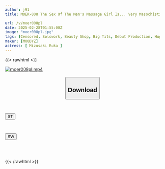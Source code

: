 ```yaml
---
author: j91
title: MOER-008 The Sex Of The Men's Massage Girl Is... Very Masochistic And Erotic. The Owner Of This Lewd Body Is A Men's Massage Girl Who Lives In Takaido And Has A Boyfriend. Even Though She's A Yankee, She's Sensitive And Goes Crazy With The Actor's Dick. AV Debut. Ruka Mizusaki

url: /v/moer008pl
date: 2025-02-28T01:55:00Z
image: "moer008pl.jpg"
tags: [Censored, Solowork, Beauty Shop, Big Tits, Debut Production, Huge Butt, Kiss	]
maker: [MOODYZ]
actress: [ Mizusaki Ruka ]
---
```



{{< rawhtml >}}

<div class="video" data-videoid="JqyWvQmDBBCVdA">
    <a href="javascript:;">
        <img src="/v/moer008pl/moer008pl.jpg" width="WIDTH" height="HEIGHT" alt="moer008pl.mp4" loading="lazy">
    </a>
</div>

<script type="text/javascript" src="https://j91.asia/asset/on-demand-st.js"></script>

<br>
  <link rel="stylesheet" href="https://j91.asia/asset/bs5.css">
  
  <center>
  <button class="btn btn-primary" type="button" data-bs-toggle="collapse" data-bs-target=".multi-collapse" aria-expanded="false" aria-controls="multiCollapseExample1 multiCollapseExample2"><h2>Download</h2></button></center>
</p>
<div class="row">
  <div class="col">
    <div class="collapse multi-collapse" id="multiCollapseExample1">
      <div class="card card-body">
	      	      <br>
<div class="buttons">  
<p><a href="/v/moer008pl/st.html" target="_blank"><button class="btn-hover color-3"><i class="fa fa-download"></i> ST</button></a></p></div>
    </div>
  </div>
</div>
  <div class="col">
    <div class="collapse multi-collapse" id="multiCollapseExample2">
      <div class="card card-body">
	      <br>
<div class="buttons">
<p><a href="/v/moer008pl/sw.html" target="_blank"><button class="btn-hover color-2"><i class="fa fa-download"></i> SW</button></a></p></div>
<br><br>
      </div>
    </div>
  </div>
</div>

{{< /rawhtml >}}